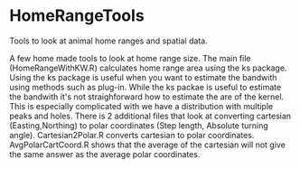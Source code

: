 HomeRangeTools
==============

Tools to look at animal home ranges and spatial data.

A few home made tools to look at home range size. The main file (HomeRangeWithKW.R) calculates home range area using the ks package. Using the ks package is useful when you want to estimate the bandwith using methods such as plug-in. While the ks packae is useful to estimate the bandwith it's not straighforward how to estimate the are of the kernel. This is especially complicated with we have a distribution with multiple peaks and holes.
There is 2 additional files that look at converting cartesian (Easting,Northing) to polar coordinates (Step length, Absolute turning angle). Cartesian2Polar.R converts cartesian to polar coordinates. AvgPolarCartCoord.R shows that the average of the cartesian will not give the same answer as the average polar coordinates.
